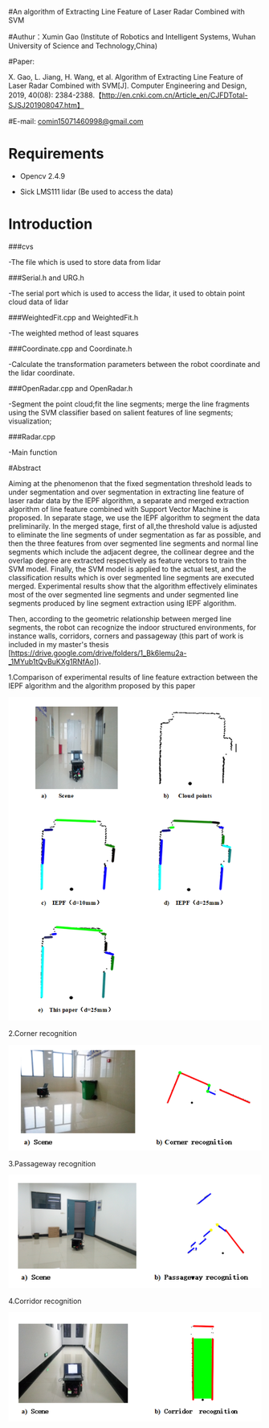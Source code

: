#An algorithm of Extracting Line Feature of Laser Radar Combined with SVM

#Authur：Xumin Gao (Institute of Robotics and Intelligent Systems, Wuhan University of Science and Technology,China)

#Paper: 

X. Gao, L. Jiang, H. Wang, et al. Algorithm of Extracting Line Feature of Laser Radar Combined with SVM[J]. Computer Engineering and Design, 2019, 40(08): 2384-2388.【http://en.cnki.com.cn/Article_en/CJFDTotal-SJSJ201908047.htm】


#E-mail: comin15071460998@gmail.com



# Requirements

- Opencv 2.4.9


- Sick LMS111 lidar (Be used to access the data)


# Introduction

###cvs

-The file which is used to store data from lidar

###Serial.h and URG.h

-The serial port which is used to access the lidar, it used to obtain point cloud data of lidar

###WeightedFit.cpp and WeightedFit.h

-The weighted method of least squares

###Coordinate.cpp and Coordinate.h

-Calculate the transformation parameters between the robot coordinate and the lidar coordinate.

###OpenRadar.cpp and OpenRadar.h

-Segment the point cloud;fit the line segments; merge the line fragments using the SVM classifier based on salient features of line segments; visualization;

###Radar.cpp

-Main function


#Abstract

Aiming at the phenomenon that the fixed segmentation threshold leads to under segmentation and over
segmentation in extracting line feature of laser radar data by the IEPF algorithm, a separate and merged extraction algorithm of line feature combined with Support Vector Machine is proposed. In separate stage, we use the IEPF algorithm to segment the data preliminarily. In the merged stage, first of all,the threshold value is adjusted to eliminate the line segments of under segmentation as far as possible, and then the three features from over segmented line segments and normal line segments which include the adjacent degree, the collinear degree and the overlap degree are extracted respectively as feature vectors to train the SVM model. Finally, the SVM model is applied to the actual test, and the classification results which is over segmented line segments are executed merged. Experimental results show that the algorithm effectively eliminates most of the over segmented line segments and under segmented line segments produced by line segment extraction using IEPF algorithm.

Then, according to the geometric relationship between merged line segments, the robot can recognize the indoor structured environments, for instance walls, corridors, corners and passageway (this part of work is included in my master's thesis [https://drive.google.com/drive/folders/1_Bk6lemu2a-_1MYub1tQvBuKXg1RNfAo]).

1.Comparison of experimental results of line feature extraction between the IEPF algorithm and the algorithm proposed by this paper

![Image text](https://github.com/XuminGaoGithub/An-algorithm-of-extracting-line-feature-of-laser-radar-combined-with-SVM/blob/main/1.png) 

2.Corner recognition

![Image text](https://github.com/XuminGaoGithub/An-algorithm-of-extracting-line-feature-of-laser-radar-combined-with-SVM/blob/main/2.png) 

3.Passageway recognition

![Image text](https://github.com/XuminGaoGithub/An-algorithm-of-extracting-line-feature-of-laser-radar-combined-with-SVM/blob/main/3.png) 

4.Corridor recognition

![Image text](https://github.com/XuminGaoGithub/An-algorithm-of-extracting-line-feature-of-laser-radar-combined-with-SVM/blob/main/5.png) 




